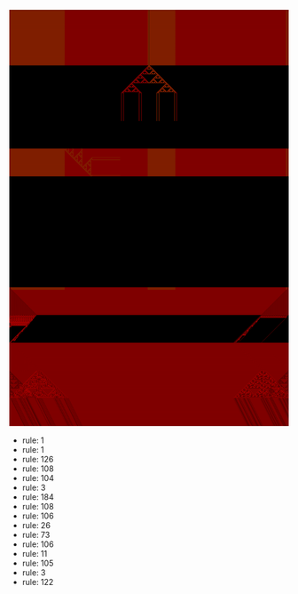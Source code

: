 ![photo](./output.png) 
 * rule: 1
* rule: 1
* rule: 126
* rule: 108
* rule: 104
* rule: 3
* rule: 184
* rule: 108
* rule: 106
* rule: 26
* rule: 73
* rule: 106
* rule: 11
* rule: 105
* rule: 3
* rule: 122
